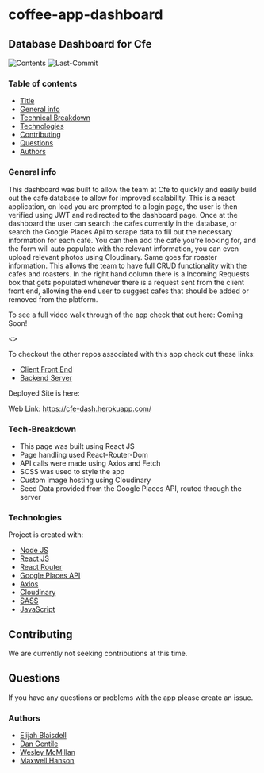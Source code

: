 # coffee-app-dashboard

## Database Dashboard for Cfe

![Contents](https://img.shields.io/github/languages/top/dan-gentile/coffee-app-dashboard)
![Last-Commit](https://img.shields.io/github/last-commit/dan-gentile/coffee-app-dashboard)

### Table of contents

- [Title](#title)
- [General info](#general-info)
- [Technical Breakdown](#Tech-Breakdown)
- [Technologies](#Technologies)
- [Contributing](#contributing)
- [Questions](#questions)
- [Authors](#Authors)

### General info

This dashboard was built to allow the team at Cfe to quickly and easily build out the cafe database to allow for improved scalability. This is a react application, on load you are prompted to a login page, the user is then verified using JWT and redirected to the dashboard page. Once at the dashboard the user can search the cafes currently in the database, or search the Google Places Api to scrape data to fill out the necessary information for each cafe. You can then add the cafe you're looking for, and the form will auto populate with the relevant information, you can even upload relevant photos using Cloudinary. Same goes for roaster information. This allows the team to have full CRUD functionality with the cafes and roasters. In the right hand column there is a Incoming Requests box that gets populated whenever there is a request sent from the client front end, allowing the end user to suggest cafes that should be added or removed from the platform.

To see a full video walk through of the app check that out here: Coming Soon!

<>

To checkout the other repos associated with this app check out these links:

- [Client Front End](https://github.com/dan-gentile/coffee-app-client)
- [Backend Server](https://github.com/dan-gentile/coffee-app-backend)

Deployed Site is here:

Web Link: <https://cfe-dash.herokuapp.com/>

### Tech-Breakdown

- This page was built using React JS
- Page handling used React-Router-Dom
- API calls were made using Axios and Fetch
- SCSS was used to style the app
- Custom image hosting using Cloudinary
- Seed Data provided from the Google Places API, routed through the server

### Technologies

Project is created with:
​

- [Node JS](https://nodejs.org/en/)
- [React JS](https://reactjs.org/)
- [React Router](https://reactrouter.com/)
- [Google Places API](https://developers.google.com/places/web-service/overview)
- [Axios](https://www.npmjs.com/package/axios)
- [Cloudinary](https://cloudinary.com/)
- [SASS](https://sass-lang.com/)
- [JavaScript](https://www.javascript.com/)

## Contributing

We are currently not seeking contributions at this time.

## Questions

If you have any questions or problems with the app please create an issue.

### Authors

- [Elijah Blaisdell](https://github.com/elijah415hz)
- [Dan Gentile](https://github.com/dan-gentile)
- [Wesley McMillan](https://github.com/wmcmillan)
- [Maxwell Hanson](https://github.com/MaxHanson07)

​
